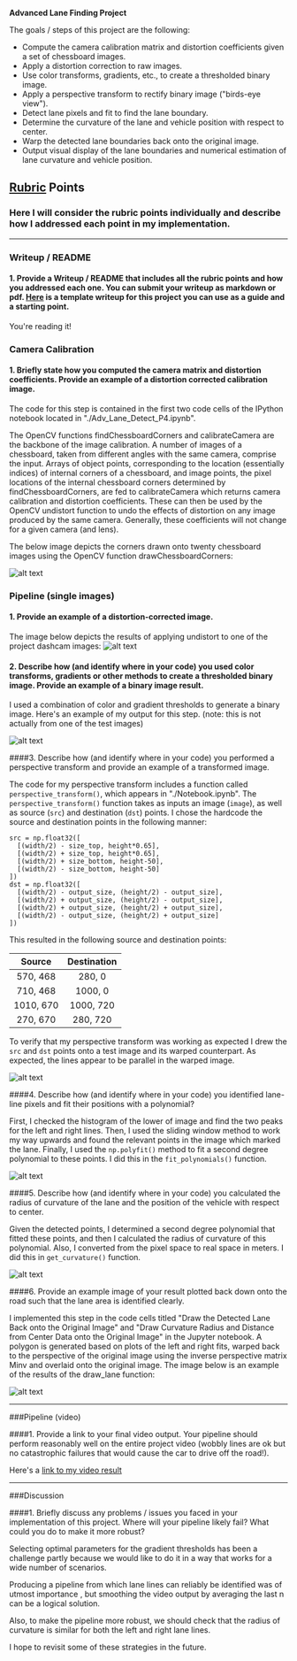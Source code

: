 **Advanced Lane Finding Project**

The goals / steps of this project are the following:

* Compute the camera calibration matrix and distortion coefficients given a set of chessboard images.
* Apply a distortion correction to raw images.
* Use color transforms, gradients, etc., to create a thresholded binary image.
* Apply a perspective transform to rectify binary image ("birds-eye view").
* Detect lane pixels and fit to find the lane boundary.
* Determine the curvature of the lane and vehicle position with respect to center.
* Warp the detected lane boundaries back onto the original image.
* Output visual display of the lane boundaries and numerical estimation of lane curvature and vehicle position.

[//]: # (Image References)

[undistort]: ./output_images/test-undist.png "Undistorted Calibration Image"
[image0]: ./output_images/0-raw.jpg "Camera Input"
[image1]: ./output_images/1-undistort.jpg "Undistorted Image"
[image2]: ./output_images/2-transform.jpg "Perspective Transform"
[image3]: ./output_images/3-binary.png "Gradient and Threshold"
[image4]: ./output_images/4-sliding.jpg "Sliding Window"
[image5]: ./output_images/5-polyfit.png "Polyfit Equation"
[image6]: ./output_images/6-lane.jpg "Detected Lane"
[image7]: ./output_images/7-readings.jpg "Curvature and Offset"
[video1]: ./project_output.mp4 "Output Video"

## [Rubric](https://review.udacity.com/#!/rubrics/571/view) Points
### Here I will consider the rubric points individually and describe how I addressed each point in my implementation.  

---
### Writeup / README

#### 1. Provide a Writeup / README that includes all the rubric points and how you addressed each one.  You can submit your writeup as markdown or pdf.  [Here](https://github.com/udacity/CarND-Advanced-Lane-Lines/blob/master/writeup_template.md) is a template writeup for this project you can use as a guide and a starting point.  

You're reading it!
### Camera Calibration

#### 1. Briefly state how you computed the camera matrix and distortion coefficients. Provide an example of a distortion corrected calibration image.

The code for this step is contained in the first two code cells of the IPython notebook located in "./Adv_Lane_Detect_P4.ipynb".

The OpenCV functions findChessboardCorners and calibrateCamera are the backbone of the image calibration. A number of images of a chessboard, taken from different angles with the same camera, comprise the input. Arrays of object points, corresponding to the location (essentially indices) of internal corners of a chessboard, and image points, the pixel locations of the internal chessboard corners determined by findChessboardCorners, are fed to calibrateCamera which returns camera calibration and distortion coefficients. These can then be used by the OpenCV undistort function to undo the effects of distortion on any image produced by the same camera. Generally, these coefficients will not change for a given camera (and lens).  

The below image depicts the corners drawn onto twenty chessboard images using the OpenCV function drawChessboardCorners:

![alt text][undistort]

### Pipeline (single images)

#### 1. Provide an example of a distortion-corrected image.
The image below depicts the results of applying undistort to one of the project dashcam images:
![alt text][undistort]

#### 2. Describe how (and identify where in your code) you used color transforms, gradients or other methods to create a thresholded binary image.  Provide an example of a binary image result.
I used a combination of color and gradient thresholds to generate a binary image.  Here's an example of my output for this step.  (note: this is not actually from one of the test images)

![alt text][image3]

####3. Describe how (and identify where in your code) you performed a perspective transform and provide an example of a transformed image.

The code for my perspective transform includes a function called `perspective_transform()`, which appears in "./Notebook.ipynb".  The `perspective_transform()` function takes as inputs an image (`image`), as well as source (`src`) and destination (`dst`) points.  I chose the hardcode the source and destination points in the following manner:

```
src = np.float32([
  [(width/2) - size_top, height*0.65],
  [(width/2) + size_top, height*0.65],
  [(width/2) + size_bottom, height-50],
  [(width/2) - size_bottom, height-50]
])
dst = np.float32([
  [(width/2) - output_size, (height/2) - output_size],
  [(width/2) + output_size, (height/2) - output_size],
  [(width/2) + output_size, (height/2) + output_size],
  [(width/2) - output_size, (height/2) + output_size]
])

```
This resulted in the following source and destination points:

| Source        | Destination   |
|:-------------:|:-------------:|
| 570, 468      | 280, 0        |
| 710, 468      | 1000, 0       |
| 1010, 670     | 1000, 720     |
| 270, 670      | 280, 720      |

To verify that my perspective transform was working as expected I drew  the `src` and `dst` points onto a test image and its warped counterpart.  As expected,  the lines appear to be parallel in the warped image.

![alt text][image4]

####4. Describe how (and identify where in your code) you identified lane-line pixels and fit their positions with a polynomial?

First, I checked the histogram of the lower of image and find the two peaks for the left and right lines. Then, I used  the sliding window method to work my way upwards and found the relevant points in the image which marked the lane. Finally, I used the `np.polyfit()` method to fit a second degree polynomial to these points. I did this in the `fit_polynomials()` function.

![alt text][image5]

####5. Describe how (and identify where in your code) you calculated the radius of curvature of the lane and the position of the vehicle with respect to center.

Given the detected points, I determined a second degree polynomial that fitted these points, and then I calculated the radius of curvature of this polynomial. Also, I converted from the pixel space to real space in meters. I did this in `get_curvature()` function.

![alt text][image7]

####6. Provide an example image of your result plotted back down onto the road such that the lane area is identified clearly.

I implemented this step in the code cells titled "Draw the Detected Lane Back onto the Original Image" and "Draw Curvature Radius and Distance from Center Data onto the Original Image" in the Jupyter notebook. A polygon is generated based on plots of the left and right fits, warped back to the perspective of the original image using the inverse perspective matrix Minv and overlaid onto the original image. The image below is an example of the results of the draw_lane function:

![alt text][image6]

---

###Pipeline (video)

####1. Provide a link to your final video output.  Your pipeline should perform reasonably well on the entire project video (wobbly lines are ok but no catastrophic failures that would cause the car to drive off the road!).

Here's a [link to my video result](./project_output.mp4)

---

###Discussion

####1. Briefly discuss any problems / issues you faced in your implementation of this project.  Where will your pipeline likely fail?  What could you do to make it more robust?

Selecting optimal parameters for the gradient thresholds has been a challenge partly because we would like to do it in a way that works for a wide number of scenarios.

Producing a pipeline from which lane lines can reliably be identified was of utmost importance , but smoothing the video output by averaging the last n can be a logical solution.

Also, to make the pipeline more robust, we should check  that the radius of curvature is similar for both the left and right lane lines.

I hope to revisit some of these strategies in the future.
